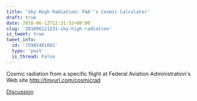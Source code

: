 ```yaml
---
title: 'Sky High Radiation: FAA''s Cosmic Calculator'
draft: true
date: 2010-06-12T12:31:52+00:00
slug: '201006121231-sky-high-radiation'
is_tweet: true
tweet_info:
  id: '15982491662'
  type: 'post'
  is_thread: False
---
```




Cosmic radiation from a specific flight  at Federal Aviation Administration's Web site http://tinyurl.com/cosmicrad

[Discussion](https://x.com/sytelus/status/15982491662)
